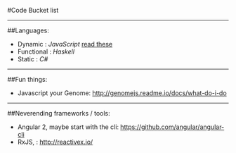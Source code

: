 #Code Bucket list

---

##Languages:

 - Dynamic : *JavaScript* [read these](https://github.com/getify/You-Dont-Know-JS)
 - Functional :  *Haskell*
 - Static : *C#*

---

##Fun things:

 - Javascript your Genome: http://genomejs.readme.io/docs/what-do-i-do

---

##Neverending frameworks / tools:

 - Angular 2, maybe start with the cli: https://github.com/angular/angular-cli
 - RxJS, : http://reactivex.io/

